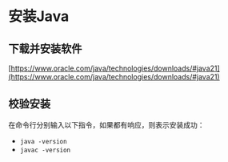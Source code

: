 # 安装Java

## 下载并安装软件

[https://www.oracle.com/java/technologies/downloads/#java21](https://www.oracle.com/java/technologies/downloads/#java21)

## 校验安装

在命令行分别输入以下指令，如果都有响应，则表示安装成功：

* `java -version`
* `javac -version`
